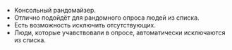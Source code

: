 - Консольный рандомайзер.
- Отлично подойдёт для рандомного опроса людей из списка.
- Есть возможность исключить отсутствующих.
- Люди, которые учавствовали в опросе, автоматически исключаются из списка.
